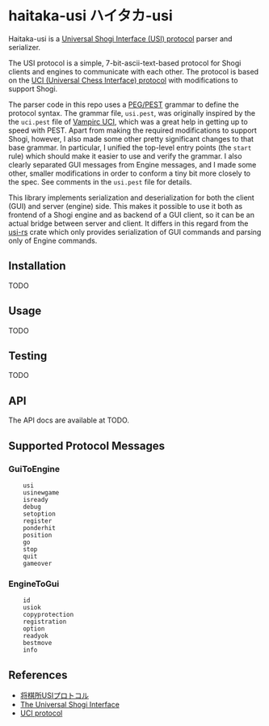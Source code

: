 # haitaka-usi ハイタカ-usi

Haitaka-usi is a [Universal Shogi Interface (USI) protocol](http://hgm.nubati.net/usi.html) parser and serializer.

The USI protocol is a simple, 7-bit-ascii-text-based protocol for Shogi clients and engines to communicate with each other. 
The protocol is based on the [UCI (Universal Chess Interface) protocol](https://backscattering.de/chess/uci/) with modifications to support Shogi.

The parser code in this repo uses a [PEG/PEST](https://github.com/pest-parser/pest) grammar to define the protocol syntax. 
The grammar file, `usi.pest`, was originally inspired by the the `uci.pest` file of [Vampirc UCI](https://github.com/vampirc/vampirc-uci/tree/master), which was a great help in getting up to speed with PEST. Apart from making the required modifications to support Shogi, however, I also made some other pretty significant changes to that base grammar. In particular, I unified the top-level entry points (the `start` rule) which should make it easier to use and verify the grammar. I also clearly separated GUI messages from Engine messages, and I made some other, smaller modifications in order to conform a tiny bit more closely to the spec. See comments in the `usi.pest` file for details.

This library implements serialization and deserialization for both the client (GUI) and server (engine) side. This makes it possible to use it both as frontend of a Shogi engine and as backend of a GUI client, so it can be an actual bridge between server and client. It differs in this regard from the [usi-rs](https://github.com/nozaq/usi-rs) crate which only provides serialization of GUI commands and parsing only of Engine commands.  

## Installation

TODO

## Usage

TODO

## Testing

TODO

## API

The API docs are available at TODO.

## Supported Protocol Messages

### GuiToEngine
```text
    usi
    usinewgame
    isready
    debug
    setoption
    register
    ponderhit
    position 
    go
    stop
    quit
    gameover
```

### EngineToGui
```text
    id
    usiok
    copyprotection
    registration 
    option
    readyok
    bestmove
    info
```


## References

- [将棋所USIプロトコル](https://shogidokoro2.stars.ne.jp/usi.html)
- [The Universal Shogi Interface](http://hgm.nubati.net/usi.html)
- [UCI protocol](https://backscattering.de/chess/uci/)
